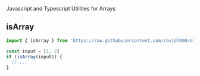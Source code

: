 Javascript and Typescript Utilities for Arrays

## isArray

```js
import { isArray } from 'https://raw.githubusercontent.com/ravid7000/elif/master/array/isArray/mod.ts'

const input = [1, 2]
if (isArray(input)) {
  // ...
}
```
